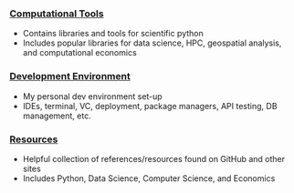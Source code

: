 ### [Computational Tools](https://github.com/zachpinto/computational-tools/blob/main/computational-tools.md)
- Contains libraries and tools for scientific python
- Includes popular libraries for data science, HPC, geospatial analysis, and computational economics

### [Development Environment](https://github.com/zachpinto/computational-tools/blob/main/development-environment.md)
- My personal dev environment set-up
- IDEs, terminal, VC, deployment, package managers, API testing, DB management, etc.

### [Resources](https://github.com/zachpinto/computational-tools/blob/main/resources.md)
- Helpful collection of references/resources found on GitHub and other sites
- Includes Python, Data Science, Computer Science, and Economics 
